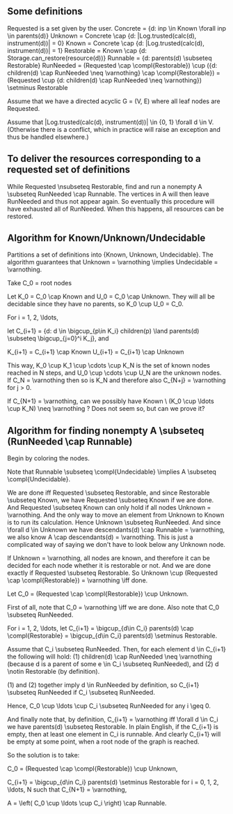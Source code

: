 ## Some definitions

Requested is a set given by the user.
Concrete = {d: inp \in Known \forall inp \in parents(d)}
Unknown = Concrete \cap {d: |Log.trusted(calc(d), instrument(d))| = 0}
Known = Concrete \cap {d: |Log.trusted(calc(d), instrument(d))| = 1}
Restorable = Known \cap {d: Storage.can_restore(resource(d))}
Runnable = {d: parents(d) \subseteq Restorable}
RunNeeded = 
	(Requested \cap \compl{Restorable})
	\cup ({d: children(d) \cap RunNeeded \neq \varnothing} \cap \compl{Restorable})
	= (Requested \cup {d: children(d) \cap RunNeeded \neq \varnothing}) \setminus Restorable

Assume that we have a directed acyclic G = (V, E) where all leaf nodes are Requested.

Assume that |Log.trusted(calc(d), instrument(d))| \in {0, 1} \forall d \in V. (Otherwise there is a conflict, which in practice will raise an exception and thus be handled elsewhere.)

## To deliver the resources corresponding to a requested set of definitions

While Requested \nsubseteq Restorable, find and run a nonempty A \subseteq RunNeeded \cap Runnable. The vertices in A will then leave RunNeeded and thus not appear again. So eventually this procedure will have exhausted all of RunNeeded. When this happens, all resources can be restored.

## Algorithm for Known/Unknown/Undecidable

Partitions a set of definitions into {Known, Unknown, Undecidable}. The algorithm guarantees that Unknown = \varnothing \implies Undecidable = \varnothing.

Take C_0 = root nodes

Let K_0 = C_0 \cap Known and U_0 = C_0 \cap Unknown. They will all be decidable since they have no parents, so K_0 \cup U_0 = C_0.

For i = 1, 2, \ldots,

let C_{i+1} = {d: d \in \bigcup_{p\in K_i} children(p) \land parents(d) \subseteq \bigcup_{j=0}^i K_j}, and

K_{i+1} = C_{i+1} \cap Known
U_{i+1} = C_{i+1} \cap Unknown

This way, K_0 \cup K_1 \cup \cdots \cup K_N is the set of known nodes reached in N steps, and U_0 \cup \cdots \cup U_N are the unknown nodes. If C_N = \varnothing then so is K_N and therefore also C_{N+j} = \varnothing for j > 0.

If C_{N+1} = \varnothing, can we possibly have Known \ (K_0 \cup \ldots \cup K_N) \neq \varnothing ? Does not seem so, but can we prove it?

## Algorithm for finding nonempty A \subseteq (RunNeeded \cap Runnable)

Begin by coloring the nodes.

Note that Runnable \subseteq \compl{Undecidable} \implies A \subseteq \compl{Undecidable}.

We are done iff Requested \subseteq Restorable, and since Restorable \subseteq Known, we have Requested \subseteq Known if we are done. And Requested \subseteq Known can only hold if all nodes Unknown = \varnothing. And the only way to move an element from Unknown to Known is to run its calculation. Hence Unknown \subseteq RunNeeded. And since \forall d \in Unknown we have descendants(d) \cap Runnable = \varnothing, we also know A \cap descendants(d) = \varnothing. This is just a complicated way of saying we don't have to look below any Unknown node.

If Unknown = \varnothing, all nodes are known, and therefore it can be decided for each node whether it is restorable or not. And we are done exactly if Requested \subseteq Restorable. So Unknown \cup (Requested \cap \compl{Restorable}) = \varnothing \iff done.

Let C_0 = (Requested \cap \compl{Restorable}) \cup Unknown.

First of all, note that C_0 = \varnothing \iff we are done. Also note that C_0 \subseteq RunNeeded.

For i = 1, 2, \ldots, let
C_{i+1} = 
	\bigcup_{d\in C_i} parents(d) \cap \compl{Restorable}
	= \bigcup_{d\in C_i} parents(d) \setminus Restorable.

Assume that C_i \subseteq RunNeeded. Then, for each element d \in C_{i+1} the following will hold:
(1) children(d) \cap RunNeeded \neq \varnothing (because d is a parent of some e \in C_i \subseteq RunNeeded), and
(2) d \notin Restorable (by definition).

(1) and (2) together imply d \in RunNeeded by definition, so C_{i+1} \subseteq RunNeeded if C_i \subseteq RunNeeded.

Hence, C_0 \cup \ldots \cup C_i \subseteq RunNeeded for any i \geq 0.

And finally note that, by definition, C_{i+1} = \varnothing iff \forall d \in C_i we have parents(d) \subseteq Restorable. In plain English, if the C_{i+1} is empty, then at least one element in C_i is runnable. And clearly C_{i+1} will be empty at some point, when a root node of the graph is reached.

So the solution is to take:

C_0 = (Requested \cap \compl{Restorable}) \cup Unknown,

C_{i+1} = \bigcup_{d\in C_i} parents(d) \setminus Restorable for i = 0, 1, 2, \ldots, N such that C_{N+1} = \varnothing,

A = \left( C_0 \cup \ldots \cup C_i \right) \cap Runnable.
